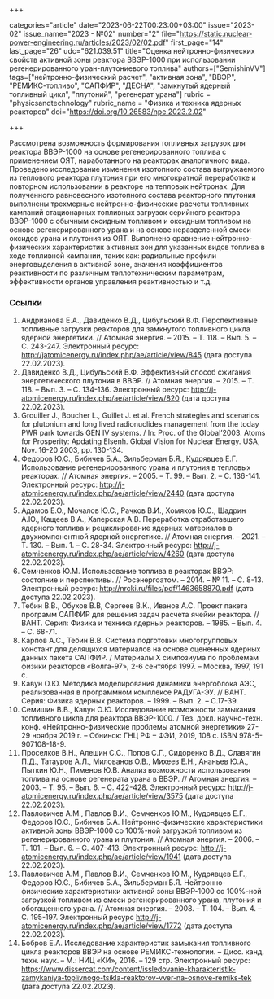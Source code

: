 +++

categories="article"
date="2023-06-22T00:23:00+03:00"
issue="2023-02"
issue_name="2023 - №02"
number="2"
file="https://static.nuclear-power-engineering.ru/articles/2023/02/02.pdf"
first_page="14"
last_page="26"
udc="621.039.51"
title="Оценка нейтронно-физических свойств активной зоны реактора ВВЭР-1000 при использовании регенерированного уран-плутониевого топлива"
authors=["SemishinVV"]
tags=["нейтронно-физический расчет", "активная зона", "ВВЭР", "РЕМИКС-топливо", "САПФИР", "ДЕСНА", "замкнутый ядерный топливный цикл", "плутоний", "регенерат урана"]
rubric = "physicsandtechnology"
rubric_name = "Физика и техника ядерных реакторов"
doi="https://doi.org/10.26583/npe.2023.2.02"

+++

Рассмотрена возможность формирования топливных загрузок для реактора ВВЭР-1000 на основе регенерированного топлива с применением ОЯТ, наработанного на реакторах аналогичного вида. Проведено исследование изменения изотопного состава выгружаемого из теплового реактора плутония при его многократной переработке и повторном использовании в реакторе на тепловых нейтронах. Для полученного равновесного изотопного состава реакторного плутония выполнены трехмерные нейтронно-физические расчеты топливных кампаний стационарных топливных загрузок серийного реактора ВВЭР-1000 с обычным оксидным топливом и оксидным топливом на основе регенерированного урана и на основе неразделенной смеси оксидов урана и плутония из ОЯТ. Выполнено сравнение нейтронно-физических характеристик активных зон для указанных видов топлива в ходе топливной кампании, таких как: радиальные профили энерговыделения в активной зоне, значения коэффициентов реактивности по различным теплотехническим параметрам, эффективности органов управления реактивностью и т.д.

### Ссылки

1. Андрианова Е.А., Давиденко В.Д., Цибульский В.Ф. Перспективные топливные загрузки реакторов для замкнутого топливного цикла ядерной энергетики. // Атомная энергия. – 2015. – Т. 118. – Вып. 5. – С. 243-247. Электронный ресурс: http://jatomicenergy.ru/index.php/ae/article/view/845 (дата доступа 22.02.2023).
2. Давиденко В.Д., Цибульский В.Ф. Эффективный способ сжигания энергетического плутония в ВВЭР. // Атомная энергия. – 2015. – Т. 118. – Вып. 3. – С. 134-136. Электронный ресурс: http://j-atomicenergy.ru/index.php/ae/article/view/820 (дата доступа 22.02.2023).
3. Grouiller J., Boucher L., Guillet J. et al. French strategies and scenarios for plutonium and long lived radionuclides management from the today PWR park towards GEN IV systems. / In: Proc. of the Global’2003. Atoms for Prosperity: Apdating Elsenh. Global Vision for Nuclear Energy. USA, Nov. 16-20 2003, pp. 130-134.
4. Федоров Ю.С., Бибичев Б.А., Зильберман Б.Я., Кудрявцев Е.Г. Использование регенерированного урана и плутония в тепловых реакторах. // Атомная энергия. – 2005. – Т. 99. – Вып. 2. – С. 136-141. Электронный ресурс: http://j-atomicenergy.ru/index.php/ae/article/view/2440 (дата доступа 22.02.2023).
5. Адамов Е.О., Мочалов Ю.С., Рачков В.И., Хомяков Ю.С., Шадрин А.Ю., Кащеев В.А., Хаперская А.В. Переработка отработавшего ядерного топлива и рециклирование ядерных материалов в двухкомпонентной ядерной энергетике. // Атомная энергия. – 2021. – Т. 130. – Вып. 1. – С. 28-34. Электронный ресурс: http://j-atomicenergy.ru/index.php/ae/article/view/4260 (дата доступа 22.02.2023).
6. Семченков Ю.М. Использование топлива в реакторах ВВЭР: состояние и перспективы. // Росэнергоатом. – 2014. – № 11. – С. 8-13. Электронный ресурс: http://nrcki.ru/files/pdf/1463658870.pdf (дата доступа 22.02.2023).
7. Тебин В.В., Обухов В.В, Сергеев В.К., Иванов А.С. Проект пакета программ САПФИР для решения задач расчета ячейки реактора. // ВАНТ. Серия: Физика и техника ядерных реакторов. – 1985. – Вып. 4. – С. 68-71.
8. Карпов А.С., Тебин В.В. Система подготовки многогрупповых констант для делящихся материалов на основе оцененных ядерных данных пакета САПФИР. / Материалы X симпозиума по проблемам физики реакторов «Волга-97», 2-6 сентября 1997. – Москва, 1997, 191 с.
9. Кавун О.Ю. Методика моделирования динамики энергоблока АЭС, реализованная в программном комплексе РАДУГА-ЭУ. // ВАНТ. Серия: Физика ядерных реакторов. – 1999. – Вып. 2. – С.17-39.
10. Семишин В.В., Кавун О.Ю. Исследование возможности замыкания топливного цикла для реактора ВВЭР-1000. / Тез. докл. научно-техн. конф. «Нейтронно-физические проблемы атомной энергетики» 27-29 ноября 2019 г. – Обнинск: ГНЦ РФ – ФЭИ, 2019, 108 с. ISBN 978-5-907108-18-9.
11. Проселков В.Н., Алешин С.С., Попов С.Г., Сидоренко В.Д., Славягин П.Д., Татауров А.Л., Милованов О.В., Михеев Е.Н., Ананьев Ю.А., Пыткин Ю.Н., Пименов Ю.В. Анализ возможности использования топлива на основе регенерата урана в ВВЭР. // Атомная энергия. – 2003. – Т. 95. – Вып. 6. – С. 422-428. Электронный ресурс: http://j-atomicenergy.ru/index.php/ae/article/view/3575 (дата доступа 22.02.2023).
12. Павловичев А.М., Павлов В.И., Семченков Ю.М., Кудрявцев Е.Г., Федоров Ю.С., Бибичев Б.А. Нейтронно-физические характеристики активной зоны ВВЭР-1000 со 100%-ной загрузкой топливом из регенерированного урана и плутония. // Атомная энергия. – 2006. – Т. 101. – Вып. 6. – С. 407-413. Электронный ресурс: http://j-atomicenergy.ru/index.php/ae/article/view/1941 (дата доступа 22.02.2023).
13. Павловичев А.М., Павлов В.И., Семченков Ю.М., Кудрявцев Е.Г., Федоров Ю.С., Бибичев Б.А., Зильберман Б.Я. Нейтронно-физические характеристики активной зоны ВВЭР-1000 со 100%-ной загрузкой топливом из смеси регенерированного урана, плутония и обогащенного урана. // Атомная энергия. – 2008. – Т. 104. – Вып. 4. – С. 195-197. Электронный ресурс http://j-atomicenergy.ru/index.php/ae/article/view/1772 (дата доступа 22.02.2023).
14. Бобров Е.А. Исследование характеристик замыкания топливного цикла реакторов ВВЭР на основе РЕМИКС-технологии. – Дисс. канд. техн. наук. – М.: НИЦ «КИ», 2016. – 129 стр. Электронный ресурс: https://www.dissercat.com/content/issledovanie-kharakteristik-zamykaniya-toplivnogo-tsikla-reaktorov-vver-na-osnove-remiks-tek (дата доступа 22.02.2023).